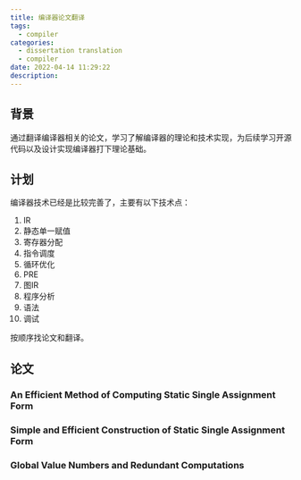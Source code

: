 ```yaml
---
title: 编译器论文翻译
tags:
  - compiler
categories:
  - dissertation translation
  - compiler
date: 2022-04-14 11:29:22
description:
---
```


## 背景

通过翻译编译器相关的论文，学习了解编译器的理论和技术实现，为后续学习开源代码以及设计实现编译器打下理论基础。

 <!-- more -->

## 计划

编译器技术已经是比较完善了，主要有以下技术点：

1. IR
2. 静态单一赋值
3. 寄存器分配
4. 指令调度
5. 循环优化
6. PRE
7. 图IR
8. 程序分析
9. 语法
10. 调试

按顺序找论文和翻译。

## 论文

### An Efficient Method of Computing Static Single Assignment Form

### Simple and Efficient Construction of Static Single Assignment Form

### Global Value Numbers and Redundant Computations

